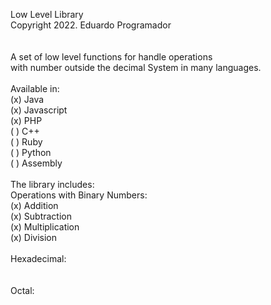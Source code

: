 Low Level Library<br>
Copyright 2022. Eduardo Programador<br>
<br><br>
A set of low level functions for handle operations <br>
with number outside the decimal System in many languages.<br>
<br>
Available in:<br>
	(x) Java<br>
	(x) Javascript<br>
	(x) PHP<br>
	( ) C++<br>
	( ) Ruby<br>
	( ) Python<br>
	( ) Assembly<br>
<br>
The library includes:<br>
	Operations with Binary Numbers:<br>
		(x) Addition<br>
		(x) Subtraction<br>
		(x) Multiplication<br>
		(x) Division<br>
<br>
	Hexadecimal:<br>
		 <br>
<br>
	Octal:<br>
		<br>




	



